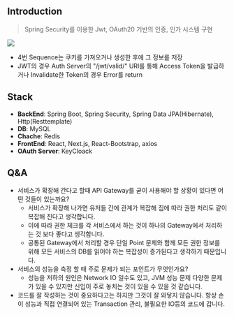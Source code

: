 ## Introduction

> Spring Security를 이용한 Jwt, OAuth20 기반의 인증, 인가 시스템 구현

![](https://velog.velcdn.com/images/jeongjin984/post/b84aaeb3-5177-4228-91c4-15e75f11668e/image.png)

- 4번 Sequence는 쿠키를 가져오거나 생성한 후에 그 정보를 저장
- JWT의 경우 Auth Server의 "/jwt/valid/" URI를 통해 Access Token을 발급하거나 Invalidate한 Token의 경우 Error를 return 

## Stack

- **BackEnd**: Spring Boot, Spring Security, Spring Data JPA(Hibernate), Http(Resttemplate)
- **DB**: MySQL
- **Chache**: Redis
- **FrontEnd**: React, Next.js, React-Bootstrap, axios
- **OAuth Server**: KeyCloack

## Q&A

- 서비스가 확장해 간다고 할때 API Gateway를 굳이 사용해야 할 상황이 있다면 어떤 것들이 있는까요?
   - 서비스가 확장해 나가면 유저들 간에 관계가 복잡해 짐에 따라 권한 처리도 같이 복잡해 진다고 생각합니다.
   - 이에 따라 권한 체크를 각 서비스에서 하는 것이 하나의 Gateway에서 처리하는 것 보다 좋다고 생각합니다.
   - 공통된 Gateway에서 처리할 경우 단일 Point 문제와 함께 모든 권한 정보를 위해 모든 서비스의 DB를 읽어야 하는 복잡성이 증가된다고 생각하기 때문입니다.
- 서비스의 성능을 측정 할 때 주로 문제가 되는 포인트가 무엇인가요?
   - 성능을 저하의 원인은 Network IO 일수도 있고, JVM 성능 문제 다양한 문제가 있을 수 있지만 신입이 주로 놓치는 것이 있을 수 있을 것 같습니다.
- 코드를 잘 작성하는 것이 중요하다고는 하지만 그것이 잘 와닿지 않습니다. 항상 손이 성능과 직접 연결되어 있는 Transaction 관리, 불필요한 IO등의 코드에 갑니다.